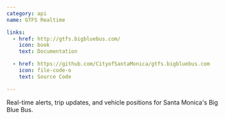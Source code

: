 ```yaml
---
category: api
name: GTFS Realtime

links:
  - href: http://gtfs.bigbluebus.com/
    icon: book
    text: Documentation

  - href: https://github.com/CityofSantaMonica/gtfs.bigbluebus.com
    icon: file-code-o
    text: Source Code

---
```


Real-time alerts, trip updates, and vehicle positions for Santa Monica's Big Blue Bus.